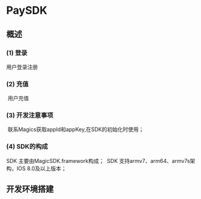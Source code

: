 # PaySDK

## 概述

### (1) 登录 
  用户登录注册
  
### (2) 充值 
  用户充值
  
### (3) 开发注意事项
  联系Magics获取appId和appKey,在SDK的初始化时使用；
  
### (4) SDK的构成
  SDK 主要由MagicSDK.framework构成；
  SDK 支持armv7、arm64、armv7s架构，IOS 8.0及以上版本；
  
## 开发环境搭建
 


